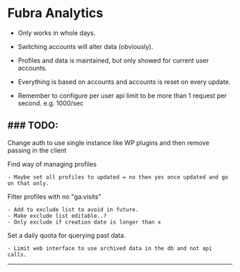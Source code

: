# Fubra Analytics

- Only works in whole days.

- Switching accounts will alter data (obviously).

- Profiles and data is maintained, but only showed for current user accounts.

- Everything is based on accounts and accounts is reset on every update.

- Remember to configure per user api limit to be more than 1 request per second. e.g. 1000/sec


### TODO:
---

Change auth to use single instance like WP plugins and then remove passing in the client

Find way of managing profiles
    
	- Maybe set all profiles to updated = no then yes once updated and go on that only.

Filter profiles with no "ga:visits"
    
    - Add to exclude list to avoid in future.
    - Make exclude list editable..?
    - Only exclude if creation date is longer than x

Set a daily quota for querying past data.
    
    - Limit web interface to use archived data in the db and not api calls.


---

